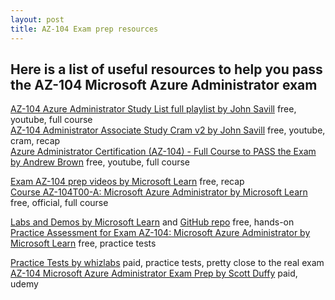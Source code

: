 ```yaml
---
layout: post
title: AZ-104 Exam prep resources
---
```


## Here is a list of useful resources to help you pass the AZ-104 Microsoft Azure Administrator exam  

[AZ-104 Azure Administrator Study List full playlist by John Savill](https://www.youtube.com/playlist?list=PLlVtbbG169nGlGPWs9xaLKT1KfwqREHbs)  free, youtube, full course  
[AZ-104 Administrator Associate Study Cram v2 by John Savill](https://www.youtube.com/watch?v=0Knf9nub4-k) free, youtube, cram, recap  
[Azure Administrator Certification (AZ-104) - Full Course to PASS the Exam by Andrew Brown](https://www.youtube.com/watch?v=10PbGbTUSAg) free, youtube, full course  

[Exam AZ-104 prep videos by Microsoft Learn](https://learn.microsoft.com/en-us/shows/exam-readiness-zone/preparing-for-az-104-manage-azure-identities-and-governance-1-of-5) free, recap  
[Course AZ-104T00-A: Microsoft Azure Administrator by Microsoft Learn](https://learn.microsoft.com/en-us/training/courses/az-104t00) free, official, full course  

[Labs and Demos by Microsoft Learn](https://microsoftlearning.github.io/AZ-104-MicrosoftAzureAdministrator/) and [GitHub repo](https://github.com/MicrosoftLearning/AZ-104-MicrosoftAzureAdministrator) free, hands-on  
[Practice Assessment for Exam AZ-104: Microsoft Azure Administrator by Microsoft Learn](https://learn.microsoft.com/en-us/credentials/certifications/azure-administrator/practice/assessment?assessment-type=practice&assessmentId=21&practice-assessment-type=certification) free, practice tests   


[Practice Tests by whizlabs](https://www.whizlabs.com/microsoft-azure-certification-az-104/) paid, practice tests, pretty close to the real exam  
[AZ-104 Microsoft Azure Administrator Exam Prep by Scott Duffy](https://www.udemy.com/course/70533-azure)  paid, udemy  
